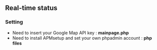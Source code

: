 ## Real-time status

### Setting 

* Need to insert your Google Map API key : <b>mainpage.php</b>
* Need to install APMsetup and set your own phpadmin account : <b>php files<b>
